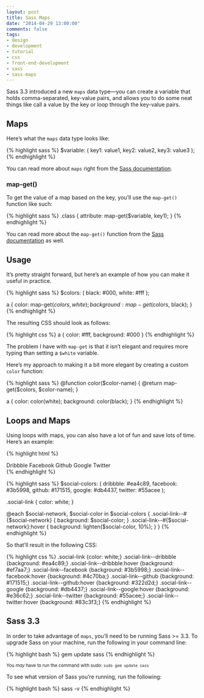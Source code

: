 ```yaml
---
layout: post
title: Sass Maps
date: "2014-04-29 13:00:00"
comments: false
tags:
- design
- development
- tutorial
- css
- front-end-development
- sass
- sass-maps
---
```


Sass 3.3 introduced a new `maps` data type&mdash;you can create a variable that holds comma-separated, key-value pairs, and allows you to do some neat things like call a value by the key or loop through the key-value pairs.

<!--more-->

## Maps

Here’s what the `maps` data type looks like:

{% highlight sass %}
$variable: (
  key1: value1,
  key2: value2,
  key3: value3
);
{% endhighlight %}

You can read more about `maps` right from the <a href="http://sass-lang.com/documentation/file.SASS_REFERENCE.html#maps" target="_blank">Sass documentation</a>.

### map-get()

To get the value of a map based on the key, you’ll use the `map-get()` function like such:

{% highlight sass %}
.class {
  attribute: map-get($variable, key1);
}
{% endhighlight %}

You can read more about the `map-get()` function from the <a href="http://sass-lang.com/documentation/Sass/Script/Functions.html#map_get-instance_method" target="_blank">Sass documentation</a> as well.

## Usage

It’s pretty straight forward, but here’s an example of how you can make it useful in practice.

{% highlight sass %}
$colors: (
  black: #000,
  white: #fff
);

a {
  color: map-get($colors, white);
  background: map-get($colors, black);
}
{% endhighlight %}

The resulting CSS should look as follows:

{% highlight css %}
a {
  color: #fff,
  background: #000
}
{% endhighlight %}

The problem I have with `map-get` is that it isn’t elegant and requires more typing than setting a `$white` variable.

Here’s my approach to making it a bit more elegant by creating a custom `color` function:

{% highlight sass %}
@function color($color-name) {
  @return map-get($colors, $color-name);
}

a {
  color: color(white);
  background: color(black);
}
{% endhighlight %}

## Loops and Maps

Using loops with maps, you can also have a lot of fun and save lots of time. Here’s an example:

{% highlight html %}
<nav class="social">
  <a class="social-link social-link--dribbble">Dribbble</a>
  <a class="social-link social-link--facebook">Facebook</a>
  <a class="social-link social-link--github">Github</a>
  <a class="social-link social-link--google">Google</a>
  <a class="social-link social-link--twitter">Twitter</a>
</nav>
{% endhighlight %}

{% highlight sass %}
$social-colors: (
  dribbble: #ea4c89,
  facebook: #3b5998,
  github: #171515,
  google: #db4437,
  twitter: #55acee
);

.social-link {
  color: white;
}

@each $social-network, $social-color in $social-colors {
  .social-link--#{$social-network} {
    background: $social-color;
  }
  .social-link--#{$social-network}:hover {
    background: lighten($social-color, 10%);
  }
}
{% endhighlight %}

So that’ll result in the following CSS:

{% highlight css %}
.social-link                 {color: white;}
.social-link--dribbble       {background: #ea4c89;}
.social-link--dribbble:hover {background: #ef7aa7;}
.social-link--facebook       {background: #3b5998;}
.social-link--facebook:hover {background: #4c70ba;}
.social-link--github         {background: #171515;}
.social-link--github:hover   {background: #322d2d;}
.social-link--google         {background: #db4437;}
.social-link--google:hover   {background: #e36c62;}
.social-link--twitter        {background: #55acee;}
.social-link--twitter:hover  {background: #83c3f3;}
{% endhighlight %}

## Sass 3.3

In order to take advantage of `maps`, you’ll need to be running Sass >= 3.3. To upgrade Sass on your machine, run the following in your command line:

{% highlight bash %}
gem update sass
{% endhighlight %}

<small>You *may* have to run the command with sudo: `sudo gem update sass`</small>

To see what version of Sass you’re running, run the following:

{% highlight bash %}
sass -v
{% endhighlight %}